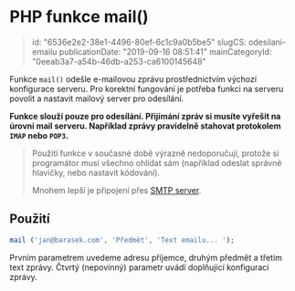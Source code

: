 PHP funkce mail()
================================

> id: "6536e2e2-38e1-4496-80ef-6c1c9a0b5be5"
> slugCS: odesilani-emailu
> publicationDate: "2019-09-16 08:51:41"
> mainCategoryId: "0eeab3a7-a54b-46db-a253-ca6100145648"

Funkce `mail()` odešle e-mailovou zprávu prostřednictvím výchozí konfigurace serveru. Pro korektní fungování je potřeba funkci na serveru povolit a nastavit mailový server pro odesílání.

**Funkce slouží pouze pro odesílání. Přijímání zpráv si musíte vyřešit na úrovni mail serveru. Například zprávy pravidelně stahovat protokolem `IMAP` nebo `POP3`.**

> Použití funkce v současné době výrazně nedoporučuji, protože si programátor musí všechno ohlídat sám (například odeslat správné hlavičky, nebo nastavit kódování).
>
> Mnohem lepší je připojení přes <a href="/odesilani-emailu-mail-smtp">SMTP server</a>.

Použití
-------

```php
mail ('jan@barasek.com', 'Předmět', 'Text emailu... '); 
```

Prvním parametrem uvedeme adresu příjemce, druhým předmět a třetím text zprávy. Čtvrtý (nepovinný) parametr uvádí doplňující konfiguraci zprávy.
